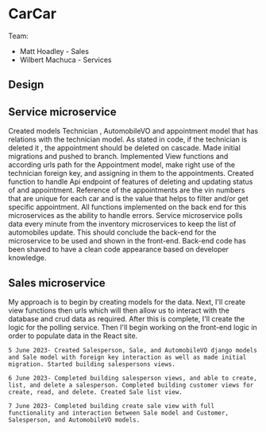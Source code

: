 # CarCar

Team:

* Matt Hoadley - Sales
* Wilbert Machuca - Services

## Design

## Service microservice

Created models Technician , AutomobileVO and appointment model that has relations with the technician model. As stated in code, if the technician is deleted it , the appointment should be deleted on cascade. Made initial migrations and pushed to branch. Implemented View functions and according urls path for the Appointment model, make right use of the technician foreign key, and assigning in them to the appointments. Created function to handle Api endpoint of features of deleting and updating status of and appointment. Reference of the appointments are the vin numbers that are unique for each car and is the value that helps to filter and/or get specific appointment. All functions implemented on the back end for this microservices as the ability to handle errors. Service microservice polls data every minute from the inventory microservices to keep the list of automobiles update. This should conclude the back-end for the microservice to be used and shown in the front-end. Back-end code has been shaved to have a clean code appearance based on developer knowledge.

## Sales microservice

My approach is to begin by creating models for the data. Next, I'll create view functions then urls which will then allow us to interact with the database and crud data as required. After this is complete, I'll create the logic for the polling service. Then I'll begin working on the front-end logic in order to populate data in the React site.

    5 June 2023- Created Salesperson, Sale, and AutomobileVO django models and Sale model with foreign key interaction as well as made initial migration. Started building salespersons views.

    6 June 2023- Completed building salesperson views, and able to create, list, and delete a salesperson. Completed building customer views for create, read, and delete. Created Sale list view.

    7 June 2023- Completed building create sale view with full functionality and interaction between Sale model and Customer, Salesperson, and AutomobileVO models.


